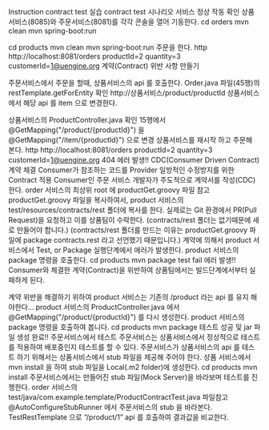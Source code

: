 Instruction
contract test 실습
contract test 시나리오
서비스 정상 작동 확인
상품서비스(8085)와 주문서비스(8081)를 각각 콘솔을 열어 기동한다.
cd orders
mvn clean
mvn spring-boot:run

cd products
mvn clean
mvn spring-boot:run
주문을 한다.
http http://localhost:8081/orders productId=2 quantity=3 customerId=1@uengine.org
계약(Contract) 위반 사항 만들기

주문서비스에서 주문을 할때, 상품서비스의 api 를 호출한다.
Order.java 파일(45행)의 restTemplate.getForEntity 확인
http://상품서비스/product/productId
상품서비스에서 해당 api 를 item 으로 변경한다.

상품서비스의 ProductController.java 확인
15행에서 @GetMapping("/product/{productId}") 을
@GetMapping("/item/{productId}") 으로 변경
상품서비스를 재시작 하고 주문해 본다.
http http://localhost:8081/orders productId=2 quantity=3 customerId=1@uengine.org
404 에러 발생!!
CDC(Consumer Driven Contract) 계약 체결
Consumer가 참조하는 코드를 Provider 일방적인 수정방지를 위한 Contract 적용
Consumer인 주문 서비스 개발자가 주도적으로 계약서를 작성(CDC)한다.
order 서비스의 최상위 root 에 productGet.groovy 파일 참고
productGet.groovy 파일을 복사하여서, product 서비스의 test/resources/contracts/rest 폴더에 복사를 한다.
실제로는 Git 환경에서 PR(Pull Request)을 요청하고 이를 상품팀이 수락한다.
(contracts/rest 폴더는 없기때문에 새로 만들어야 합니다.)
(contracts/rest 폴더를 만드는 이유는 productGet.groovy 파일에 package contracts.rest 라고 선언했기 때문입니다.)
계약에 의해서 product 서비스에서 Test, or Package 실행단계에서 에러가 발생한다.
product 서비스의 package 명령을 호출한다.
cd products
mvn package
test fail 에러 발생!!
Consumer와 체결한 계약(Contract)을 위반하여 상품팀에서는 빌드단계에서부터 실패하게 된다.

계약 위반을 해결하기 위하여 product 서비스는 기존의 /product 라는 api 를 유지 해야한다…
product 서비스의 ProductController.java 에서 @GetMapping("/product/{productId}") 를 다시 생성한다.
product 서비스의 package 명령을 호출하여 봅니다.
cd products
mvn package
테스트 성공 및 jar 파일 생성 완료!!
주문서비스에서 테스트
주문서비스는 상품서비스에서 정상적으로 테스트를 적용하여 배포중인지 테스트를 할 수 있다.
주문서비스가 상품서비스의 api 를 테스트 하기 위해서는 상품서비스에서 stub 파일을 제공해 주어야 한다.
상품 서비스에서 mvn install 을 하여 stub 파일을 Local(.m2 folder)에 생성한다.
cd products
mvn install
주문서비스에서는 만들어진 stub 파일(Mock Server)을 바라보며 테스트를 진행한다.
order 서비스의 test/java/com.example.template/ProductContractTest.java 파일참고
@AutoConfigureStubRunner 에서 주문서비스의 stub 을 바라본다.
TestRestTemplate 으로 “/product/1” api 를 호출하여 결과값을 비교한다.
